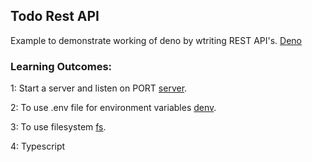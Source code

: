 ## Todo Rest API
Example to demonstrate working of deno by wtriting REST API's. [Deno](https://deno.land/)

### Learning Outcomes:

  1: Start a server and listen on PORT [server](https://deno.land/std/http/server.ts).
  
  2: To use .env file for environment variables [denv](https://deno.land/x/denv).
  
  3: To use filesystem [fs](https://doc.deno.land/https/github.com/denoland/deno/releases/latest/download/lib.deno.d.ts#Deno.readFile).
  
  4: Typescript
